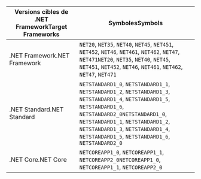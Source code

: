 | <span data-ttu-id="4c25e-101">Versions cibles de .NET Framework</span><span class="sxs-lookup"><span data-stu-id="4c25e-101">Target Frameworks</span></span> | <span data-ttu-id="4c25e-102">Symboles</span><span class="sxs-lookup"><span data-stu-id="4c25e-102">Symbols</span></span> |
| ------------------| ------- |
| <span data-ttu-id="4c25e-103">.NET Framework</span><span class="sxs-lookup"><span data-stu-id="4c25e-103">.NET Framework</span></span>    | <span data-ttu-id="4c25e-104">`NET20`, `NET35`, `NET40`, `NET45`, `NET451`, `NET452`, `NET46`, `NET461`, `NET462`, `NET47`, `NET471`</span><span class="sxs-lookup"><span data-stu-id="4c25e-104">`NET20`, `NET35`, `NET40`, `NET45`, `NET451`, `NET452`, `NET46`, `NET461`, `NET462`, `NET47`, `NET471`</span></span> |
| <span data-ttu-id="4c25e-105">.NET Standard</span><span class="sxs-lookup"><span data-stu-id="4c25e-105">.NET Standard</span></span>     | <span data-ttu-id="4c25e-106">`NETSTANDARD1_0`, `NETSTANDARD1_1`, `NETSTANDARD1_2`, `NETSTANDARD1_3`, `NETSTANDARD1_4`, `NETSTANDARD1_5`, `NETSTANDARD1_6`, `NETSTANDARD2_0`</span><span class="sxs-lookup"><span data-stu-id="4c25e-106">`NETSTANDARD1_0`, `NETSTANDARD1_1`, `NETSTANDARD1_2`, `NETSTANDARD1_3`, `NETSTANDARD1_4`, `NETSTANDARD1_5`, `NETSTANDARD1_6`, `NETSTANDARD2_0`</span></span> |
| <span data-ttu-id="4c25e-107">.NET Core</span><span class="sxs-lookup"><span data-stu-id="4c25e-107">.NET Core</span></span>         | <span data-ttu-id="4c25e-108">`NETCOREAPP1_0`, `NETCOREAPP1_1`, `NETCOREAPP2_0`</span><span class="sxs-lookup"><span data-stu-id="4c25e-108">`NETCOREAPP1_0`, `NETCOREAPP1_1`, `NETCOREAPP2_0`</span></span> |
